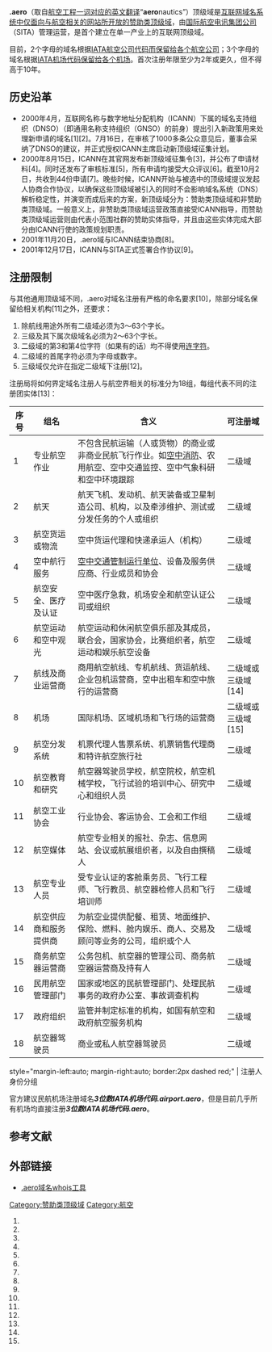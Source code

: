 **.aero**（取自[航空工程一词对应的英文翻译](https://zh.wikipedia.org/wiki/航空工程 "wikilink")“**aero**nautics”）顶级域是[互联网](../Page/互联网.md "wikilink")[域名系统中仅面向与](../Page/域名系统.md "wikilink")[航空相关的网站所开放的](../Page/航空.md "wikilink")[赞助类顶级域](../Page/赞助类顶级域.md "wikilink")，由[国际航空电讯集团公司](../Page/国际航空电讯集团公司.md "wikilink")（SITA）管理运营，是首个建立在单一产业上的互联网顶级域。

目前，2个字母的域名根据[IATA航空公司代码而保留给各个航空公司](https://zh.wikipedia.org/wiki/IATA航空公司代码 "wikilink")；3个字母的域名根据[IATA机场代码保留给各个机场](https://zh.wikipedia.org/wiki/IATA机场代码 "wikilink")。首次注册年限至少为2年或更久，但不得高于10年。

## 历史沿革

  - 2000年4月，互联网名称与数字地址分配机构（ICANN）下属的域名支持组织（DNSO）（即通用名称支持组织（GNSO）的前身）提出引入新政策用来处理新申请的域名\[1\]\[2\]。7月16日，在审核了1000多条公众意见后，董事会采纳了DNSO的建议，并正式授权ICANN主席启动新顶级域征集计划。
  - 2000年8月15日，ICANN在其官网发布新顶级域征集令\[3\]，并公布了申请材料\[4\]。同时还发布了审核标准\[5\]，所有申请均接受大众评议\[6\]。截至10月2日，共收到44份申请\[7\]。晚些时候，ICANN开始与被选中的顶级域提议发起人协商合作协议，以确保这些顶级域被引入的同时不会影响域名系统（DNS）解析稳定性，并演变而成后来的方案，新顶级域分为：赞助类顶级域和非赞助类顶级域。一般意义上，非赞助类顶级域运营政策直接受ICANN指导，而赞助类顶级域运营则由代表小范围社群的赞助实体指导，并且由这些实体完成大部分由ICANN行使的政策规划职责。
  - 2001年11月20日，.aero域与ICANN结束协商\[8\]。
  - 2001年12月17日，ICANN与SITA正式签署合作协议\[9\]。

## 注册限制

与其他通用顶级域不同，.aero对域名注册有严格的命名要求\[10\]，除部分域名保留给相关机构\[11\]之外，还要求：

1.  除航线用途外所有二级域必须为3～63个字长。
2.  三级及其下属次级域名必须为2～63个字长。
3.  二级域的第3和第4位字符（如果有的话）均不得使用[连字符](https://zh.wikipedia.org/wiki/连字符 "wikilink")。
4.  二级域的首尾字符必须为字母或数字。
5.  三级域仅允许在指定二级域下注册\[12\]。

注册局将如何界定域名注册人与航空界相关的标准分为18组，每组代表不同的注册团实体\[13\]：

| 序号 | 组名          | 含义                                                                                                          | 可注册域          |
| -- | ----------- | ----------------------------------------------------------------------------------------------------------- | ------------- |
| 1  | 专业航空作业      | 不包含民航运输（人或货物）的商业或非商业民航飞行作业。如[空中消防](https://zh.wikipedia.org/wiki/空中消防 "wikilink")、农用航空、空中交通监控、空中气象科研和空中环境跟踪 | 二级域           |
| 2  | 航天          | 航天飞机、发动机、航天装备或卫星制造公司、机构，以及牵涉维护、测试或分发任务的个人或组织                                                                | 二级域           |
| 3  | 航空货运或物流     | 空中货运代理和快递承运人（机构）                                                                                            | 二级域           |
| 4  | 空中航行服务      | [空中交通管制运行单位](https://zh.wikipedia.org/wiki/空中交通管制 "wikilink")、设备及服务供应商、行业成员和协会                              | 二级域           |
| 5  | 航空安全、医疗及认证  | 空中医疗急救，机场安全和航空认证公司或组织                                                                                       | 二级域           |
| 6  | 航空运动和空中观光   | 航空运动和休闲航空俱乐部及其成员，联合会，国家协会，比赛组织者，航空运动和娱乐航空设备                                                                 | 二级域           |
| 7  | 航线及商业运营商    | 商用航空航线、专机航线、货运航线、企业包机运营商，空中出租车和空中旅行的运营商                                                                     | 二级域或三级域\[14\] |
| 8  | 机场          | 国际机场、区域机场和飞行场的运营商                                                                                           | 二级域或三级域\[15\] |
| 9  | 航空分发系统      | 机票代理人售票系统、机票销售代理商和特许航空旅行社                                                                                   | 二级域           |
| 10 | 航空教育和研究     | 航空器驾驶员学校，航空院校，航空机械学校，飞行试验的培训中心、研究中心和组织人员                                                                    | 二级域           |
| 11 | 航空工业协会      | 行业协会、客运协会、工会和工作组                                                                                            | 二级域           |
| 12 | 航空媒体        | 航空专业相关的报社、杂志、信息网站、会议或航展组织者，以及自由撰稿人                                                                          | 二级域           |
| 13 | 航空专业人员      | 受专业认证的客舱乘务员、飞行工程师、飞行教员、航空器检修人员和飞行培训师                                                                        | 二级域           |
| 14 | 航空供应商和服务提供商 | 为航空业提供配餐、租赁、地面维护、保险、燃料、舱内娱乐、商人、交易及顾问等业务的公司，组织或个人                                                            | 二级域           |
| 15 | 商务航空器运营商    | 公务包机、航空器的管理公司、商务航空器运营商及持有人                                                                                  | 二级域           |
| 16 | 民用航空管理部门    | 国家或地区的民航管理部门、处理民航事务的政府办公室、事故调查机构                                                                            | 二级域           |
| 17 | 政府组织        | 监管并制定标准的机构，如国有航空和政府航空服务机构                                                                                   | 二级域           |
| 18 | 航空器驾驶员      | 商业或私人航空器驾驶员                                                                                                 | 二级域           |

style="margin-left:auto; margin-right:auto; border:2px dashed red;" |
注册人身份分组

官方建议民航机场注册域名***3位数IATA机场代码.airport.aero***，但是目前几乎所有机场均直接注册***3位数IATA机场代码.aero***。

## 参考文献

## 外部链接

  - [.aero域名whois工具](https://information.aero/whois/)

[Category:赞助类顶级域](https://zh.wikipedia.org/wiki/Category:赞助类顶级域 "wikilink")
[Category:航空](https://zh.wikipedia.org/wiki/Category:航空 "wikilink")

1.

2.

3.

4.

5.

6.

7.

8.

9.

10.

11.

12.
13.

14.
15.